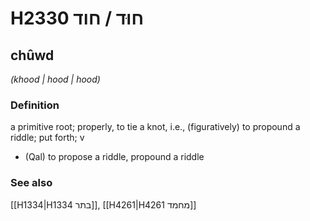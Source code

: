 # H2330 חוּד / חוד

## chûwd

_(khood | hood | hood)_

### Definition

a primitive root; properly, to tie a knot, i.e., (figuratively) to propound a riddle; put forth; v

- (Qal) to propose a riddle, propound a riddle

### See also

[[H1334|H1334 בתר]], [[H4261|H4261 מחמד]]
